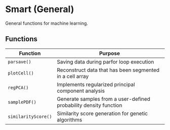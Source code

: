 # Smart (General)

General functions for machine learning.

## Functions

| Function | Purpose |
| --- | --- |
| `parsave()` | Saving data during parfor loop execution |
| `plotCell()` | Reconstruct data that has been segmented in a cell array |
| `regPCA()` | Implements regularized principal component analysis |
| `samplePDF()` | Generate samples from a user-defined probability density function |
| `similarityScore()` | Similarity score generation for genetic algorithms |
